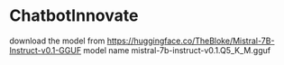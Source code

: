 # ChatbotInnovate

download the model from https://huggingface.co/TheBloke/Mistral-7B-Instruct-v0.1-GGUF model name mistral-7b-instruct-v0.1.Q5_K_M.gguf
